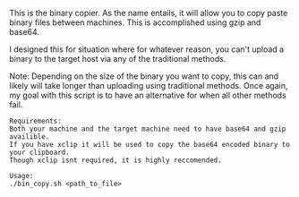 This is the binary copier. As the name entails, it will allow you to copy paste binary files between machines. This is accomplished using gzip and base64.

I designed this for situation where for whatever reason, you can't upload a binary to the target host via any of the traditional methods. 

Note: Depending on the size of the binary you want to copy, this can and likely will take longer than uploading using traditional methods. Once again, my goal with this script is to have an alternative for when all other methods fail.

```
Requirements:
Both your machine and the target machine need to have base64 and gzip availible. 
If you have xclip it will be used to copy the base64 encoded binary to your clipboard. 
Though xclip isnt required, it is highly reccomended.
```

```
Usage:
./bin_copy.sh <path_to_file>
```
